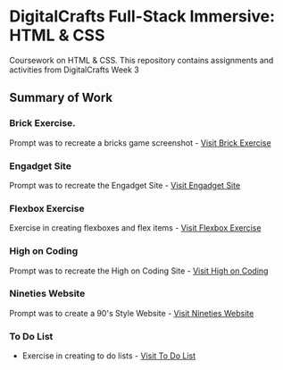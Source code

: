 # DigitalCrafts Full-Stack Immersive: HTML & CSS
Coursework on HTML & CSS. This repository contains assignments and activities from DigitalCrafts Week 3

## Summary of Work

### Brick Exercise.
Prompt was to recreate a bricks game screenshot - [Visit Brick Exercise](https://github.com/kjdonoghue/DC_HTML_CSS/tree/master/brick-exercise)

### Engadget Site
Prompt was to recreate the Engadget Site - [Visit Engadget Site](https://github.com/kjdonoghue/DC_HTML_CSS/tree/master/engadget-site)

### Flexbox Exercise
Exercise in creating flexboxes and flex items - [Visit Flexbox Exercise](https://github.com/kjdonoghue/DC_HTML_CSS/tree/master/flexbox-exercise)

### High on Coding
Prompt was to recreate the High on Coding Site - [Visit High on Coding](https://github.com/kjdonoghue/DC_HTML_CSS/tree/master/high-on-coding)

### Nineties Website
Prompt was to create a 90's Style Website - [Visit Nineties Website](https://github.com/kjdonoghue/DC_HTML_CSS/tree/master/nineties-website)

### To Do List
- Exercise in creating to do lists - [Visit To Do List](https://github.com/kjdonoghue/DC_HTML_CSS/tree/master/to-do-list)

